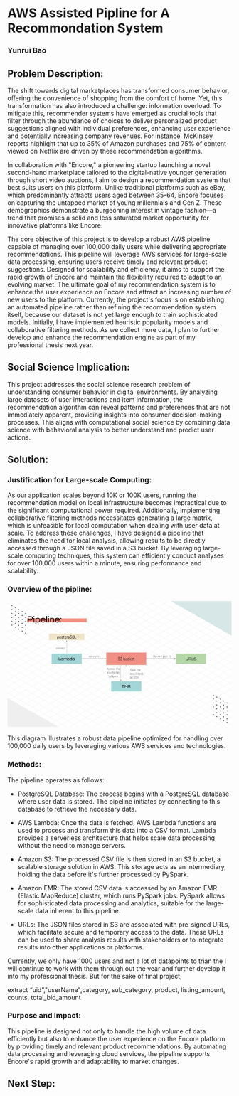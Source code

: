 # AWS Assisted Pipline for A Recommondation System

### Yunrui Bao

## Problem Description: 
The shift towards digital marketplaces has transformed consumer behavior, offering the convenience of shopping from the comfort of home. Yet, this transformation has also introduced a challenge: information overload. To mitigate this, recommender systems have emerged as crucial tools that filter through the abundance of choices to deliver personalized product suggestions aligned with individual preferences, enhancing user experience and potentially increasing company revenues. For instance, McKinsey reports highlight that up to 35% of Amazon purchases and 75% of content viewed on Netflix are driven by these recommendation algorithms.  

In collaboration with "Encore," a pioneering startup launching a novel second-hand marketplace tailored to the digital-native younger generation through short video auctions, I aim to design a recommendation system that best suits users on this platform. Unlike traditional platforms such as eBay, which predominantly attracts users aged between 35-64, Encore focuses on capturing the untapped market of young millennials and Gen Z. These demographics demonstrate a burgeoning interest in vintage fashion—a trend that promises a solid and less saturated market opportunity for innovative platforms like Encore.  

The core objective of this project is to develop a robust AWS pipeline capable of managing over 100,000 daily users while delivering appropriate recommendations. This pipeline will leverage AWS services for large-scale data processing, ensuring users receive timely and relevant product suggestions. Designed for scalability and efficiency, it aims to support the rapid growth of Encore and maintain the flexibility required to adapt to an evolving market. The ultimate goal of my recommendation system is to enhance the user experience on Encore and attract an increasing number of new users to the platform. Currently, the project's focus is on establishing an automated pipeline rather than refining the recommendation system itself, because our dataset is not yet large enough to train sophisticated models. Initially, I have implemented heuristic popularity models and collaborative filtering methods. As we collect more data, I plan to further develop and enhance the recommendation engine as part of my professional thesis next year.

## Social Science Implication: 
This project addresses the social science research problem of understanding consumer behavior in digital environments. By analyzing large datasets of user interactions and item information, the recommendation algorithm can reveal patterns and preferences that are not immediately apparent, providing insights into consumer decision-making processes. This aligns with computational social science by combining data science with behavioral analysis to better understand and predict user actions.

## Solution: 

### Justification for Large-scale Computing: 
As our application scales beyond 10K or 100K users, running the recommendation model on local infrastructure becomes impractical due to the significant computational power required. Additionally, implementing collaborative filtering methods necessitates generating a large matrix, which is unfeasible for local computation when dealing with user data at scale. To address these challenges, I have designed a pipeline that eliminates the need for local analysis, allowing results to be directly accessed through a JSON file saved in a S3 bucket. By leveraging large-scale computing techniques, this system can efficiently conduct analyses for over 100,000 users within a minute, ensuring performance and scalability.  

### Overview of the pipline: 
  ![pipleline](https://github.com/macs30123-s24/final-project-i_recommond/blob/main/pipeline.jpg)  

This diagram illustrates a robust data pipeline optimized for handling over 100,000 daily users by leveraging various AWS services and technologies.  


### Methods: 
The pipeline operates as follows:
- PostgreSQL Database: The process begins with a PostgreSQL database where user data is stored. The pipeline initiates by connecting to this database to retrieve the necessary data.

- AWS Lambda: Once the data is fetched, AWS Lambda functions are used to process and transform this data into a CSV format. Lambda provides a serverless architecture that helps scale data processing without the need to manage servers.

- Amazon S3: The processed CSV file is then stored in an S3 bucket, a scalable storage solution in AWS. This storage acts as an intermediary, holding the data before it's further processed by PySpark.

- Amazon EMR: The stored CSV data is accessed by an Amazon EMR (Elastic MapReduce) cluster, which runs PySpark jobs. PySpark allows for sophisticated data processing and analytics, suitable for the large-scale data inherent to this pipeline.

- URLs: The JSON files stored in S3 are associated with pre-signed URLs, which facilitate secure and temporary access to the data. These URLs can be used to share analysis results with stakeholders or to integrate results into other applications or platforms.





Currently, we only have 1000 users and not a lot of datapoints to trian the I will continue to work with them through out the year and further develop it into my professional thesis. But for the sake of final project, 

extract “uid”,"userName",category, sub_category,
            product,
            listing_amount,
            counts,
           total_bid_amount



### Purpose and Impact:  

This pipeline is designed not only to handle the high volume of data efficiently but also to enhance the user experience on the Encore platform by providing timely and relevant product recommendations. By automating data processing and leveraging cloud services, the pipeline supports Encore's rapid growth and adaptability to market changes.



## Next Step: 


